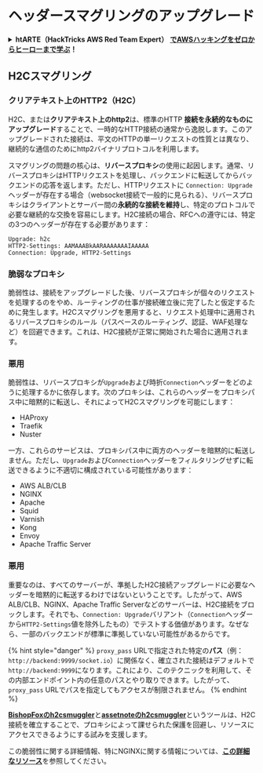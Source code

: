# ヘッダースマグリングのアップグレード

<details>

<summary><strong>htARTE（HackTricks AWS Red Team Expert）</strong> <a href="https://training.hacktricks.xyz/courses/arte"><strong>でAWSハッキングをゼロからヒーローまで学ぶ</strong></a><strong>！</strong></summary>

HackTricks をサポートする他の方法：

- **HackTricks で企業を宣伝**したい場合や **HackTricks をPDFでダウンロード**したい場合は、[**SUBSCRIPTION PLANS**](https://github.com/sponsors/carlospolop) をチェックしてください！
- [**公式PEASS＆HackTricksのグッズ**](https://peass.creator-spring.com)を入手する
- [**The PEASS Family**](https://opensea.io/collection/the-peass-family)を発見し、独占的な[**NFTs**](https://opensea.io/collection/the-peass-family)のコレクションを見つける
- **💬 [Discordグループ](https://discord.gg/hRep4RUj7f)** に参加するか、[telegramグループ](https://t.me/peass)に参加するか、**Twitter** 🐦 [**@carlospolopm**](https://twitter.com/hacktricks_live)をフォローする
- **ハッキングテクニックを共有するために、[HackTricks](https://github.com/carlospolop/hacktricks)と[HackTricks Cloud](https://github.com/carlospolop/hacktricks-cloud)のGitHubリポジトリにPRを提出する**

</details>

## H2Cスマグリング <a href="#http2-over-cleartext-h2c" id="http2-over-cleartext-h2c"></a>

### クリアテキスト上のHTTP2（H2C） <a href="#http2-over-cleartext-h2c" id="http2-over-cleartext-h2c"></a>

H2C、または**クリアテキスト上のhttp2**は、標準のHTTP **接続を永続的なものにアップグレード**することで、一時的なHTTP接続の通常から逸脱します。このアップグレードされた接続は、平文のHTTPの単一リクエストの性質とは異なり、継続的な通信のためにhttp2バイナリプロトコルを利用します。

スマグリングの問題の核心は、**リバースプロキシ**の使用に起因します。通常、リバースプロキシはHTTPリクエストを処理し、バックエンドに転送してからバックエンドの応答を返します。ただし、HTTPリクエストに `Connection: Upgrade` ヘッダーが存在する場合（websocket接続で一般的に見られる）、リバースプロキシはクライアントとサーバー間の**永続的な接続を維持**し、特定のプロトコルで必要な継続的な交換を容易にします。H2C接続の場合、RFCへの遵守には、特定の3つのヘッダーが存在する必要があります：
``` 
Upgrade: h2c
HTTP2-Settings: AAMAAABkAARAAAAAAAIAAAAA
Connection: Upgrade, HTTP2-Settings
```
### 脆弱なプロキシ <a href="#exploitation" id="exploitation"></a>

脆弱性は、接続をアップグレードした後、リバースプロキシが個々のリクエストを処理するのをやめ、ルーティングの仕事が接続確立後に完了したと仮定するために発生します。H2Cスマグリングを悪用すると、リクエスト処理中に適用されるリバースプロキシのルール（パスベースのルーティング、認証、WAF処理など）を回避できます。これは、H2C接続が正常に開始された場合に適用されます。

### 悪用 <a href="#exploitation" id="exploitation"></a>

脆弱性は、リバースプロキシが`Upgrade`および時折`Connection`ヘッダーをどのように処理するかに依存します。次のプロキシは、これらのヘッダーをプロキシパス中に暗黙的に転送し、それによってH2Cスマグリングを可能にします：

- HAProxy
- Traefik
- Nuster

一方、これらのサービスは、プロキシパス中に両方のヘッダーを暗黙的に転送しません。ただし、`Upgrade`および`Connection`ヘッダーをフィルタリングせずに転送できるように不適切に構成されている可能性があります：

- AWS ALB/CLB
- NGINX
- Apache
- Squid
- Varnish
- Kong
- Envoy
- Apache Traffic Server

### 悪用 <a href="#exploitation" id="exploitation"></a>

重要なのは、すべてのサーバーが、準拠したH2C接続アップグレードに必要なヘッダーを暗黙的に転送するわけではないということです。したがって、AWS ALB/CLB、NGINX、Apache Traffic Serverなどのサーバーは、H2C接続をブロックします。それでも、`Connection: Upgrade`バリアント（`Connection`ヘッダーから`HTTP2-Settings`値を除外したもの）でテストする価値があります。なぜなら、一部のバックエンドが標準に準拠していない可能性があるからです。

{% hint style="danger" %}
`proxy_pass` URLで指定された特定の**パス**（例：`http://backend:9999/socket.io`）に関係なく、確立された接続はデフォルトで`http://backend:9999`になります。これにより、このテクニックを利用して、その内部エンドポイント内の任意のパスとやり取りできます。したがって、`proxy_pass` URLでパスを指定してもアクセスが制限されません。
{% endhint %}

[**BishopFoxのh2csmuggler**](https://github.com/BishopFox/h2csmuggler)と[**assetnoteのh2csmuggler**](https://github.com/assetnote/h2csmuggler)というツールは、H2C接続を確立することで、プロキシによって課せられた保護を回避し、リソースにアクセスできるようにする試みを支援します。

この脆弱性に関する詳細情報、特にNGINXに関する情報については、[**この詳細なリソース**](../network-services-pentesting/pentesting-web/nginx.md#proxy\_set\_header-upgrade-and-connection)を参照してください。
